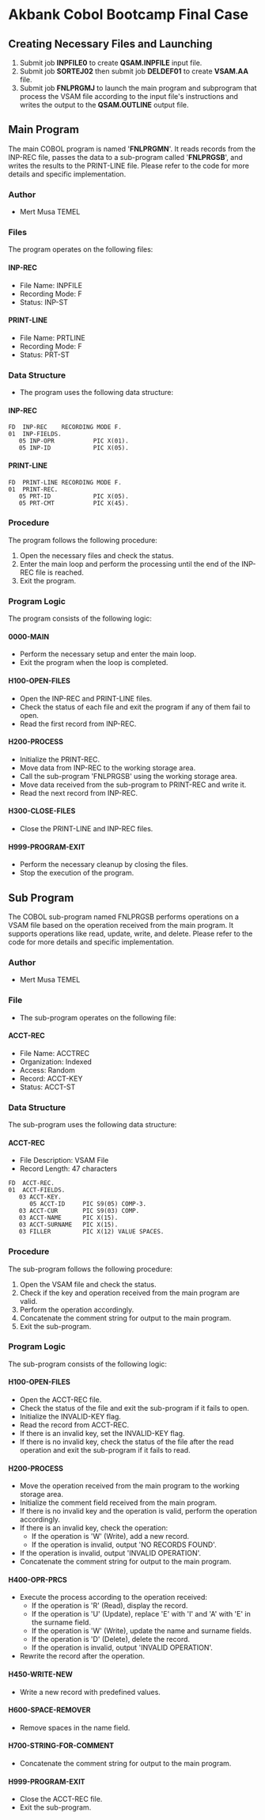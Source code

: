 # Akbank Cobol Bootcamp Final Case

## Creating Necessary Files and Launching

1. Submit job **INPFILE0** to create **QSAM.INPFILE** input file.
2. Submit job **SORTEJ02** then submit job **DELDEF01** to create **VSAM.AA** file.
3. Submit job **FNLPRGMJ** to launch the main program and subprogram that process the VSAM file according to the input file's instructions and writes the output to the **QSAM.OUTLINE** output file.

## Main Program

The main COBOL program is named '**FNLPRGMN**'. It reads records from the INP-REC file, passes the data to a sub-program called '**FNLPRGSB**', and writes the results to the PRINT-LINE file. Please refer to the code for more details and specific implementation.

### Author

- Mert Musa TEMEL

### Files
The program operates on the following files:

#### INP-REC

- File Name: INPFILE
- Recording Mode: F
- Status: INP-ST

#### PRINT-LINE

- File Name: PRTLINE
- Recording Mode: F
- Status: PRT-ST

### Data Structure

- The program uses the following data structure:

#### INP-REC

```
FD  INP-REC    RECORDING MODE F.
01  INP-FIELDS.
   05 INP-OPR           PIC X(01).
   05 INP-ID            PIC X(05).
```

#### PRINT-LINE

```
FD  PRINT-LINE RECORDING MODE F.
01  PRINT-REC.
   05 PRT-ID            PIC X(05).
   05 PRT-CMT           PIC X(45).
```

### Procedure

The program follows the following procedure:

1. Open the necessary files and check the status.
2. Enter the main loop and perform the processing until the end of the INP-REC file is reached.
3. Exit the program.

### Program Logic

The program consists of the following logic:

#### 0000-MAIN

- Perform the necessary setup and enter the main loop.
- Exit the program when the loop is completed.

#### H100-OPEN-FILES

- Open the INP-REC and PRINT-LINE files.
- Check the status of each file and exit the program if any of them fail to open.
- Read the first record from INP-REC.

#### H200-PROCESS

- Initialize the PRINT-REC.
- Move data from INP-REC to the working storage area.
- Call the sub-program 'FNLPRGSB' using the working storage area.
- Move data received from the sub-program to PRINT-REC and write it.
- Read the next record from INP-REC.

#### H300-CLOSE-FILES

- Close the PRINT-LINE and INP-REC files.

#### H999-PROGRAM-EXIT

- Perform the necessary cleanup by closing the files.
- Stop the execution of the program.

## Sub Program

The COBOL sub-program named FNLPRGSB performs operations on a VSAM file based on the operation received from the main program. It supports operations like read, update, write, and delete. Please refer to the code for more details and specific implementation.

### Author

- Mert Musa TEMEL

### File

- The sub-program operates on the following file:

#### ACCT-REC

- File Name: ACCTREC
- Organization: Indexed
- Access: Random
- Record: ACCT-KEY
- Status: ACCT-ST

### Data Structure

The sub-program uses the following data structure:

#### ACCT-REC

- File Description: VSAM File
- Record Length: 47 characters

```
FD  ACCT-REC.
01  ACCT-FIELDS.
   03 ACCT-KEY.
      05 ACCT-ID     PIC S9(05) COMP-3.
   03 ACCT-CUR       PIC S9(03) COMP.
   03 ACCT-NAME      PIC X(15).
   03 ACCT-SURNAME   PIC X(15).
   03 FILLER         PIC X(12) VALUE SPACES.
```

### Procedure

The sub-program follows the following procedure:

1. Open the VSAM file and check the status.
2. Check if the key and operation received from the main program are valid.
3. Perform the operation accordingly.
4. Concatenate the comment string for output to the main program.
5. Exit the sub-program.

### Program Logic

The sub-program consists of the following logic:

#### H100-OPEN-FILES
- Open the ACCT-REC file.
- Check the status of the file and exit the sub-program if it fails to open.
- Initialize the INVALID-KEY flag.
- Read the record from ACCT-REC.
- If there is an invalid key, set the INVALID-KEY flag.
- If there is no invalid key, check the status of the file after the read operation and exit the sub-program if it fails to read.

#### H200-PROCESS

- Move the operation received from the main program to the working storage area.
- Initialize the comment field received from the main program.
- If there is no invalid key and the operation is valid, perform the operation accordingly.
- If there is an invalid key, check the operation:
  - If the operation is 'W' (Write), add a new record.
  - If the operation is invalid, output 'NO RECORDS FOUND'.
- If the operation is invalid, output 'INVALID OPERATION'.
- Concatenate the comment string for output to the main program.

#### H400-OPR-PRCS

- Execute the process according to the operation received:
  - If the operation is 'R' (Read), display the record.
  - If the operation is 'U' (Update), replace 'E' with 'I' and 'A' with 'E' in the surname field.
  - If the operation is 'W' (Write), update the name and surname fields.
  - If the operation is 'D' (Delete), delete the record.
  - If the operation is invalid, output 'INVALID OPERATION'.
- Rewrite the record after the operation.

#### H450-WRITE-NEW

- Write a new record with predefined values.

#### H600-SPACE-REMOVER

- Remove spaces in the name field.

#### H700-STRING-FOR-COMMENT

- Concatenate the comment string for output to the main program.

#### H999-PROGRAM-EXIT

- Close the ACCT-REC file.
- Exit the sub-program.
